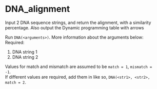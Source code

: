 # DNA_alignment
Input 2 DNA sequence strings, and return the alignment, with a similarity percentage. Also output the Dynamic programming table with arrows

Run `DNA(<arguments>)`. More information about the arguments below:  
Required:
  1. DNA string 1
  2. DNA string 2  
 
 
Values for match and mismatch are assumed to be `match = 1`, `mismatch = -1`.  
If different values are required, add them in like so, `DNA(<str1>, <str2>, match = 2`.
